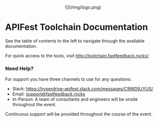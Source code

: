 <center id="header">
  ![](/img/logo.png)
</center>

# APIFest Toolchain Documentation

See the table of contents to the left to navigate through the available documentation.

For quick access to the tools, visit <http://toolchain.fastfeedback.rocks/>

### Need Help?
For support you have three channels to use for any questions:

- Slack: <https://hyperdrive-apifest.slack.com/messages/C9WD9JYUS/>
- Email: [support@fastfeedback.rocks](mailto:support@fastfeedback.rocks)
- In-Person: A team of consultants and engineers will be onsite throughout the event.

Continuous support will be provided throughout the course of the event.
